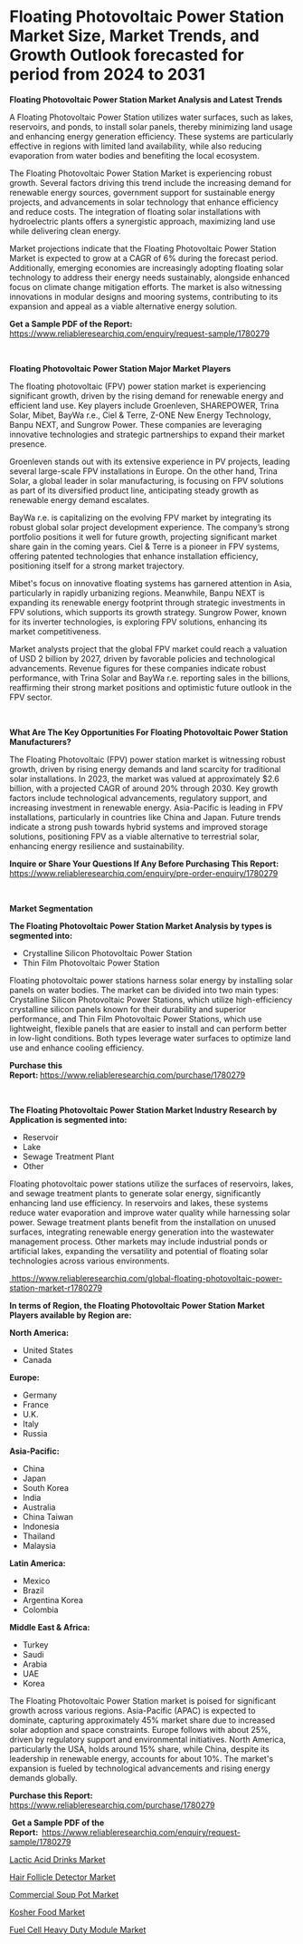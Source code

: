 <p><h1>Floating Photovoltaic Power Station Market Size, Market Trends, and Growth Outlook forecasted for period from 2024 to 2031</h1></p><p><strong>Floating Photovoltaic Power Station Market Analysis and Latest Trends</strong></p>
<p><p>A Floating Photovoltaic Power Station utilizes water surfaces, such as lakes, reservoirs, and ponds, to install solar panels, thereby minimizing land usage and enhancing energy generation efficiency. These systems are particularly effective in regions with limited land availability, while also reducing evaporation from water bodies and benefiting the local ecosystem.</p><p>The Floating Photovoltaic Power Station Market is experiencing robust growth. Several factors driving this trend include the increasing demand for renewable energy sources, government support for sustainable energy projects, and advancements in solar technology that enhance efficiency and reduce costs. The integration of floating solar installations with hydroelectric plants offers a synergistic approach, maximizing land use while delivering clean energy.</p><p>Market projections indicate that the Floating Photovoltaic Power Station Market is expected to grow at a CAGR of 6% during the forecast period. Additionally, emerging economies are increasingly adopting floating solar technology to address their energy needs sustainably, alongside enhanced focus on climate change mitigation efforts. The market is also witnessing innovations in modular designs and mooring systems, contributing to its expansion and appeal as a viable alternative energy solution.</p></p>
<p><strong>Get a Sample PDF of the Report:&nbsp;</strong> <a href="https://www.reliableresearchiq.com/enquiry/request-sample/1780279?utm_campaign=1132&utm_medium=2&utm_source=Github&utm_content=ia&utm_term=09102024&utm_id=floating-photovoltaic-power-station">https://www.reliableresearchiq.com/enquiry/request-sample/1780279</a></p>
<p>&nbsp;</p>
<p><strong>Floating Photovoltaic Power Station Major Market Players</strong></p>
<p><p>The floating photovoltaic (FPV) power station market is experiencing significant growth, driven by the rising demand for renewable energy and efficient land use. Key players include Groenleven, SHAREPOWER, Trina Solar, Mibet, BayWa r.e., Ciel & Terre, Z-ONE New Energy Technology, Banpu NEXT, and Sungrow Power. These companies are leveraging innovative technologies and strategic partnerships to expand their market presence.</p><p>Groenleven stands out with its extensive experience in PV projects, leading several large-scale FPV installations in Europe. On the other hand, Trina Solar, a global leader in solar manufacturing, is focusing on FPV solutions as part of its diversified product line, anticipating steady growth as renewable energy demand escalates.</p><p>BayWa r.e. is capitalizing on the evolving FPV market by integrating its robust global solar project development experience. The company’s strong portfolio positions it well for future growth, projecting significant market share gain in the coming years. Ciel & Terre is a pioneer in FPV systems, offering patented technologies that enhance installation efficiency, positioning itself for a strong market trajectory.</p><p>Mibet's focus on innovative floating systems has garnered attention in Asia, particularly in rapidly urbanizing regions. Meanwhile, Banpu NEXT is expanding its renewable energy footprint through strategic investments in FPV solutions, which supports its growth strategy. Sungrow Power, known for its inverter technologies, is exploring FPV solutions, enhancing its market competitiveness.</p><p>Market analysts project that the global FPV market could reach a valuation of USD 2 billion by 2027, driven by favorable policies and technological advancements. Revenue figures for these companies indicate robust performance, with Trina Solar and BayWa r.e. reporting sales in the billions, reaffirming their strong market positions and optimistic future outlook in the FPV sector.</p></p>
<p>&nbsp;</p>
<p><strong>What Are The Key Opportunities For Floating Photovoltaic Power Station Manufacturers?</strong></p>
<p><p>The Floating Photovoltaic (FPV) power station market is witnessing robust growth, driven by rising energy demands and land scarcity for traditional solar installations. In 2023, the market was valued at approximately $2.6 billion, with a projected CAGR of around 20% through 2030. Key growth factors include technological advancements, regulatory support, and increasing investment in renewable energy. Asia-Pacific is leading in FPV installations, particularly in countries like China and Japan. Future trends indicate a strong push towards hybrid systems and improved storage solutions, positioning FPV as a viable alternative to terrestrial solar, enhancing energy resilience and sustainability.</p></p>
<p><strong>Inquire or Share Your Questions If Any Before Purchasing This Report:</strong> <a href="https://www.reliableresearchiq.com/enquiry/pre-order-enquiry/1780279?utm_campaign=1132&utm_medium=2&utm_source=Github&utm_content=ia&utm_term=09102024&utm_id=floating-photovoltaic-power-station">https://www.reliableresearchiq.com/enquiry/pre-order-enquiry/1780279</a></p>
<p>&nbsp;</p>
<p><strong>Market Segmentation</strong></p>
<p><strong>The Floating Photovoltaic Power Station Market Analysis by types is segmented into:</strong></p>
<p><ul><li>Crystalline Silicon Photovoltaic Power Station</li><li>Thin Film Photovoltaic Power Station</li></ul></p>
<p><p>Floating photovoltaic power stations harness solar energy by installing solar panels on water bodies. The market can be divided into two main types: Crystalline Silicon Photovoltaic Power Stations, which utilize high-efficiency crystalline silicon panels known for their durability and superior performance, and Thin Film Photovoltaic Power Stations, which use lightweight, flexible panels that are easier to install and can perform better in low-light conditions. Both types leverage water surfaces to optimize land use and enhance cooling efficiency.</p></p>
<p><strong>Purchase this Report:&nbsp;</strong><a href="https://www.reliableresearchiq.com/purchase/1780279?utm_campaign=1132&utm_medium=2&utm_source=Github&utm_content=ia&utm_term=09102024&utm_id=floating-photovoltaic-power-station">https://www.reliableresearchiq.com/purchase/1780279</a></p>
<p>&nbsp;</p>
<p><strong>The Floating Photovoltaic Power Station Market Industry Research by Application is segmented into:</strong></p>
<p><ul><li>Reservoir</li><li>Lake</li><li>Sewage Treatment Plant</li><li>Other</li></ul></p>
<p><p>Floating photovoltaic power stations utilize the surfaces of reservoirs, lakes, and sewage treatment plants to generate solar energy, significantly enhancing land use efficiency. In reservoirs and lakes, these systems reduce water evaporation and improve water quality while harnessing solar power. Sewage treatment plants benefit from the installation on unused surfaces, integrating renewable energy generation into the wastewater management process. Other markets may include industrial ponds or artificial lakes, expanding the versatility and potential of floating solar technologies across various environments.</p></p>
<p><a href="https://www.reliableresearchiq.com/global-floating-photovoltaic-power-station-market-r1780279?utm_campaign=1132&utm_medium=2&utm_source=Github&utm_content=ia&utm_term=09102024&utm_id=floating-photovoltaic-power-station">&nbsp;https://www.reliableresearchiq.com/global-floating-photovoltaic-power-station-market-r1780279</a></p>
<p><strong>In terms of Region, the Floating Photovoltaic Power Station Market Players available by Region are:</strong></p>
<p>
    <p> <strong> North America: </strong>
        <ul>
            <li>United States</li>
            <li>Canada</li>
        </ul>
        </p> 
    <p> <strong> Europe: </strong>
        <ul>
            <li>Germany</li>
            <li>France</li>
            <li>U.K.</li>
            <li>Italy</li>
            <li>Russia</li>
        </ul>
        </p> 
    <p> <strong> Asia-Pacific: </strong>
        <ul>
            <li>China</li>
            <li>Japan</li>
            <li>South Korea</li>
            <li>India</li>
            <li>Australia</li>
            <li>China Taiwan</li>
            <li>Indonesia</li>
            <li>Thailand</li>
            <li>Malaysia</li>
        </ul>
        </p> 
    <p> <strong> Latin America: </strong>
        <ul>
            <li>Mexico</li>
            <li>Brazil</li>
            <li>Argentina Korea</li>
            <li>Colombia</li>
        </ul>
        </p> 
    <p> <strong> Middle East & Africa: </strong>
        <ul>
            <li>Turkey</li>
            <li>Saudi</li>
            <li>Arabia</li>
            <li>UAE</li>
            <li>Korea</li>
        </ul>
    </p>
    </p>
<p><p>The Floating Photovoltaic Power Station market is poised for significant growth across various regions. Asia-Pacific (APAC) is expected to dominate, capturing approximately 45% market share due to increased solar adoption and space constraints. Europe follows with about 25%, driven by regulatory support and environmental initiatives. North America, particularly the USA, holds around 15% share, while China, despite its leadership in renewable energy, accounts for about 10%. The market's expansion is fueled by technological advancements and rising energy demands globally.</p></p>
<p><strong>Purchase this Report: </strong><a href="https://www.reliableresearchiq.com/purchase/1780279?utm_campaign=1132&utm_medium=2&utm_source=Github&utm_content=ia&utm_term=09102024&utm_id=floating-photovoltaic-power-station">https://www.reliableresearchiq.com/purchase/1780279</a></p>
<p>&nbsp;<strong>Get a Sample PDF of the Report:&nbsp;&nbsp;</strong><a href="https://www.reliableresearchiq.com/enquiry/request-sample/1780279?utm_campaign=1132&utm_medium=2&utm_source=Github&utm_content=ia&utm_term=09102024&utm_id=floating-photovoltaic-power-station">https://www.reliableresearchiq.com/enquiry/request-sample/1780279</a></p>
<p><strong></strong></p>
<p><p><a href="https://issuu.com/reportprime-2/docs/lactic-acid-drinks-market-size-2030_95f76b80b4f366?utm_campaign=1132&utm_medium=2&utm_source=Github&utm_content=ia&utm_term=09102024&utm_id=floating-photovoltaic-power-station">Lactic Acid Drinks Market</a></p><p><a href="https://github.com/loftinirkaakcsu/Market-Research-Report-List-1/blob/main/hair-follicle-detector-market.md?utm_campaign=1132&utm_medium=2&utm_source=Github&utm_content=ia&utm_term=09102024&utm_id=floating-photovoltaic-power-station">Hair Follicle Detector Market</a></p><p><a href="https://www.linkedin.com/pulse/how-commercial-soup-pot-market-evolved-key-trends-regional-dynamics-is3nc?utm_campaign=1132&utm_medium=2&utm_source=Github&utm_content=ia&utm_term=09102024&utm_id=floating-photovoltaic-power-station">Commercial Soup Pot Market</a></p><p><a href="https://issuu.com/reportprime-2/docs/kosher-food-market-size-2030.pptx_831eb0b5aa07e6?utm_campaign=1132&utm_medium=2&utm_source=Github&utm_content=ia&utm_term=09102024&utm_id=floating-photovoltaic-power-station">Kosher Food Market</a></p><p><a href="https://github.com/karinema76/Market-Research-Report-List-1/blob/main/fuel-cell-heavy-duty-module-market.md?utm_campaign=1132&utm_medium=2&utm_source=Github&utm_content=ia&utm_term=09102024&utm_id=floating-photovoltaic-power-station">Fuel Cell Heavy Duty Module Market</a></p></p>